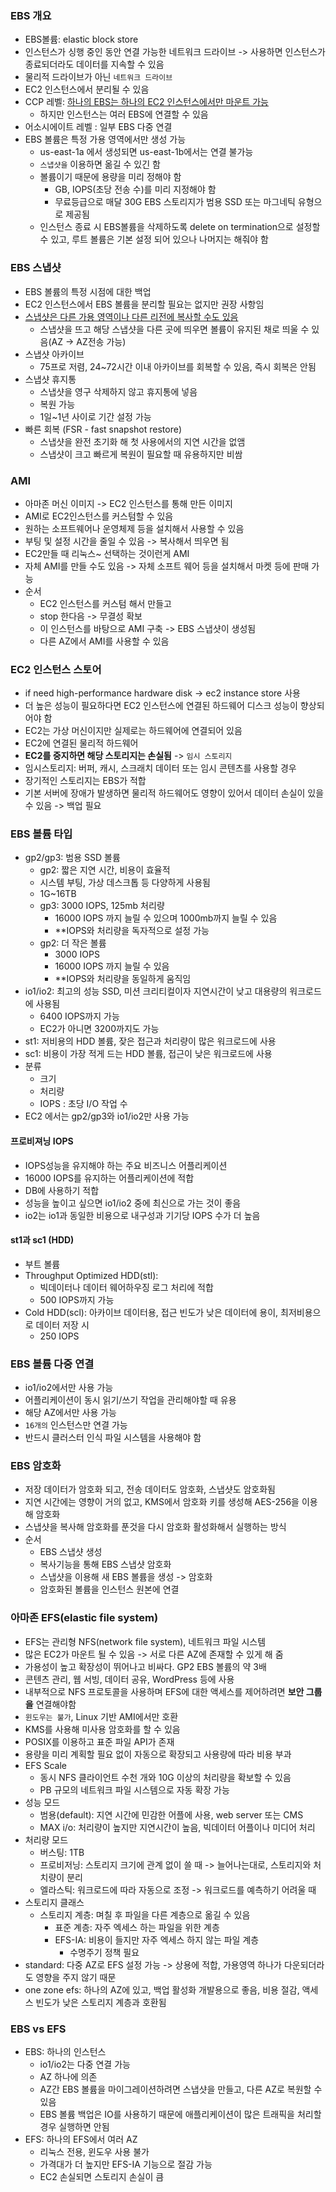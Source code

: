 ### EBS 개요
- EBS볼륨: elastic block store
- 인스턴스가 싱행 중인 동안 연결 가능한 네트워크 드라이브 -> 사용하면 인스턴스가 종료되더라도 데이터를 지속할 수 있음
- 물리적 드라이브가 아닌 `네트워크 드라이브`
- EC2 인스턴스에서 분리될 수  있음
- CCP 레벨: <u>하나의 EBS는 하나의 EC2 인스턴스에서만 마운트 가능</u>
	- 하지만 인스턴스는 여러 EBS에 연결할 수 있음
- 어소시에이트 레벨 : 일부 EBS 다중 연결
- EBS 볼륨은 특정 가용 영역에서만 생성 가능
	- us-east-1a 에서 생성되면 us-east-1b에서는 연결 불가능
	- `스냅샷을` 이용하면 옮길 수 있긴 함
	- 볼륨이기 때문에 용량을 미리 정해야 함
		- GB, IOPS(초당 전송 수)를 미리 지정해야 함
		- 무료등급으로 매달 30G EBS 스토리지가 범용 SSD 또는 마그네틱 유형으로 제공됨
	- 인스턴스 종료 시 EBS볼륨을 삭제하도록 delete on termination으로 설정할 수 있고, 루트 볼륨은 기본 설정 되어 있으나 나머지는 해줘야 함
### EBS 스냅샷 
- EBS 볼륨의 특정 시점에 대한 백업
- EC2 인스턴스에서 EBS 볼륨을 분리할 필요는 없지만 권장 사항임
- <u>스냅샷은 다른 가용 영역이나 다른 리전에 복사할 수도 있음</u>
	- 스냅샷을 뜨고 해당 스냅샷을 다른 곳에 띄우면 볼륨이 유지된 채로 띄울 수 있음(AZ -> AZ전송 가능)
- 스냅샷 아카이브
	- 75프로 저렴, 24~72시간 이내 아카이브를 회복할 수 있음, 즉시 회복은 안됨
- 스냅샷 휴지통
	- 스냅샷을 영구 삭제하지 않고 휴지통에 넣음
	- 복원 가능
	- 1일~1년 사이로 기간 설정 가능
- 빠른 회복 (FSR - fast snapshot restore)
	- 스냅샷을 완전 초기화 해 첫 사용에서의 지연 시간을 없앰
	- 스냅샷이 크고 빠르게 복원이 필요할 때 유용하지만 비쌈
### AMI
- 아마존 머신 이미지 -> EC2 인스턴스를 통해 만든 이미지
- AMI로 EC2인스턴스를 커스텀할 수 있음
- 원하는 소프트웨어나 운영체제 등을 설치해서 사용할 수 있음
- 부팅 및 설정 시간을 줄일  수 있음 -> 복사해서 띄우면 됨
- EC2만들 때 리눅스~ 선택하는 것이런게 AMI
- 자체 AMI를 만들 수도 있음 -> 자체 소프트 웨어 등을 설치해서 마켓 등에 판매 가능
- 순서
	- EC2 인스턴스를 커스텀 해서 만들고
	- stop 한다음 -> 무결성 확보
	- 이 인스턴스를 바탕으로 AMI 구축 -> EBS 스냅샷이 생성됨
	- 다른 AZ에서 AMI를 사용할 수 있음
### EC2 인스턴스 스토어
- if need high-performance hardware disk -> ec2 instance store 사용
- 더 높은 성능이 필요하다면 EC2 인스턴스에 연결된 하드웨어 디스크 성능이 향상되어야 함
- EC2는 가상 머신이지만 실제로는 하드웨어에 연결되어 있음
- EC2에 연결된 물리적 하드웨어
- **EC2를 중지하면 해당 스토리지는 손실됨** -> `임시 스토리지`
- 임시스토리지: 버퍼, 캐시, 스크래치 데이터 또는 임시 콘텐츠를 사용할 경우
- 장기적인 스토리지는 EBS가 적합
- 기본 서버에 장애가 발생하면 물리적 하드웨어도 영향이 있어서 데이터 손실이 있을 수 있음 -> 백업 필요
### EBS 볼륨 타입
- gp2/gp3: 범용 SSD 볼륨
	- gp2: 짧은 지연 시간, 비용이 효율적
	- 시스템 부팅, 가상 데스크톱 등 다양하게 사용됨
	- 1G~16TB
	- gp3: 3000 IOPS, 125mb 처리량
		- 16000 IOPS 까지 늘릴 수 있으며 1000mb까지 늘릴 수 있음
		- **IOPS와 처리량을 독자적으로 설정 가능
	- gp2: 더 작은 볼륨
		- 3000 IOPS 
		- 16000 IOPS 까지 늘릴 수 있음
		- **IOPS와 처리량을 동일하게 움직임
- io1/io2:  최고의 성능 SSD, 미션 크리티컬이자 지연시간이 낮고 대용량의 워크로드에 사용됨
	- 6400 IOPS까지 가능
	- EC2가 아니면 3200까지도 가능
- st1: 저비용의 HDD 볼륨, 잦은 접근과 처리량이 많은 워크로드에 사용
- sc1: 비용이 가장 적게 드는 HDD 볼륨, 접근이 낮은 워크로드에 사용
- 분류
	- 크기
	- 처리량
	- IOPS : 초당 I/O 작업 수
- EC2 에서는 gp2/gp3와 io1/io2만 사용 가능
#### 프로비져닝 IOPS
- IOPS성능을 유지해야 하는 주요 비즈니스 어플리케이션
- 16000 IOPS를 유지하는 어플리케이션에 적합
- DB에 사용하기 적합
- 성능을 높이고 싶으면 io1/io2 중에 최신으로 가는 것이 좋음
- io2는 io1과 동일한 비용으로 내구성과 기기당 IOPS 수가 더 높음
#### st1과 sc1 (HDD)
- 부트 볼륨
- Throughput Optimized HDD(stl):
	- 빅데이터나 데이터 웨어하우징 로그 처리에 적합
	- 500 IOPS까지 가능
- Cold HDD(scl): 아카이브 데이터용, 접근 빈도가 낮은 데이터에 용이, 최저비용으로 데이터 저장 시
	- 250 IOPS
### EBS 볼륨 다중 연결
- io1/io2에서만 사용 가능
- 어플리케이션이 동시 읽기/쓰기 작업을 관리해야할 때 유용
- 해당 AZ에서만 사용 가능
- `16개의` 인스턴스만 연결 가능
- 반드시 클러스터 인식 파일 시스템을 사용해야 함
### EBS 암호화
- 저장 데이터가 암호화 되고, 전송 데이터도 암호화, 스냅샷도 암호화됨
- 지연 시간에는 영향이 거의 없고, KMS에서 암호화 키를 생성해 AES-256을 이용해 암호화
- 스냅샷을 복사해 암호화를 푼것을 다시 암호화 활성화해서 실행하는 방식
- 순서
	- EBS 스냅샷 생성
	- 복사기능을 통해 EBS 스냅샷 암호화
	- 스냅샷을 이용해 새 EBS 볼륨을 생성 -> 암호화
	- 암호화된 볼륨을 인스턴스 원본에 연결
### 아마존 EFS(elastic file system)
- EFS는 관리형 NFS(network file system), 네트워크 파일 시스템
- 많은 EC2가 마운트 될 수 있음 -> 서로 다른 AZ에 존재할 수 있게 해 줌
- 가용성이 높고 확장성이 뛰어나고 비싸다. GP2 EBS 볼륨의 약 3배
- 콘텐츠 관리, 웹 서빙, 데이터 공유, WordPress 등에 사용
- 내부적으로 NFS 프로토콜을 사용하며 EFS에 대한 액세스를 제어하려면 **보안 그룹을** 연결해야함
- `윈도우는 불가`, Linux 기반 AMI에서만 호환
- KMS를 사용해 미사용 암호화를 할 수 있음
- POSIX를 이용하고 표준 파일 API가 존재
- 용량을 미리 계획할 필요 없이 자동으로 확장되고 사용량에 따라 비용 부과
- EFS Scale
	- 동시 NFS 클라이언트 수천 개와 10G 이상의 처리량을 확보할 수 있음
	- PB 규모의 네트워크 파일 시스템으로 자동 확장 가능
- 성능 모드
	- 범용(default): 지연 시간에 민감한 어플에 사용, web server 또는 CMS
	- MAX i/o: 처리량이 높지만 지연시간이 높음, 빅데이터 어플이나 미디어 처리
- 처리량 모드
	- 버스팅: 1TB
	- 프로비저닝: 스토리지 크기에 관계 없이 쓸 때 -> 늘어나는대로, 스토리지와 처치량이 분리
	- 엘라스틱: 워크로드에 따라 자동으로 조정 -> 워크로드를 예측하기 어려울 때
- 스토리지 클래스
	- 스토리지 계층: 며칠 후 파일을 다른 계층으로 옮길 수 있음
		- 표준 계층: 자주 엑세스 하는 파일을 위한 계층
		- EFS-IA: 비용이 들지만 자주 엑세스 하지 않는 파일 계층 
			- 수명주기 정책 필요
- standard: 다중 AZ로 EFS 설정 가능 -> 상용에 적합, 가용영역 하나가 다운되더라도 영향을 주지 않기 때문
- one zone efs: 하나의 AZ에 있고, 백업 활성화 개발용으로 좋음, 비용 절감, 액세스 빈도가 낮은 스토리지 계층과 호환됨
### EBS vs EFS
- EBS: 하나의 인스턴스
	- io1/io2는 다중 연결 가능
	- AZ 하나에 의존
	- AZ간 EBS 볼륨을 마이그레이션하려면 스냅샷을 만들고, 다른 AZ로 복원할 수 있음
	- EBS 볼륨 백업은 IO를 사용하기 때문에 애플리케이션이 많은 트래픽을 처리할 경우 실행하면 안됨
- EFS: 하나의 EFS에서 여러 AZ
	- 리눅스 전용, 윈도우 사용 불가
	- 가격대가 더 높지만 EFS-IA 기능으로 절감 가능
	- EC2 손실되면 스토리지 손실이 큼

